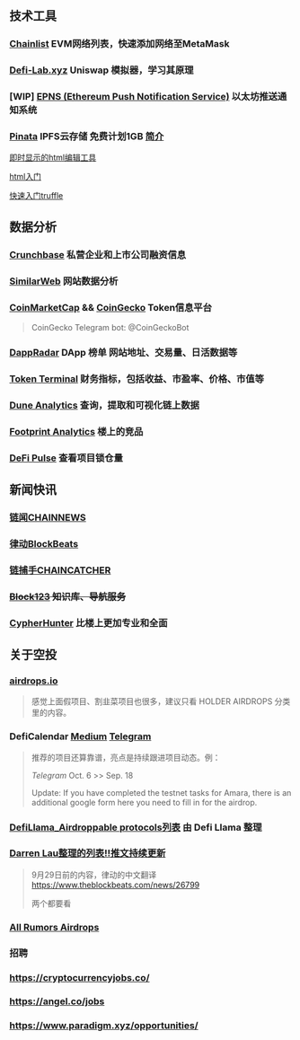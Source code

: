 ## 技术工具

### [Chainlist](https://chainlist.org/)  EVM网络列表，快速添加网络至MetaMask

### [Defi-Lab.xyz](https://defi-lab.xyz/) Uniswap 模拟器，学习其原理

### [WIP] [EPNS (Ethereum Push Notification Service)](https://epns.io/)  以太坊推送通知系统

### [Pinata](https://www.pinata.cloud/) IPFS云存储 免费计划1GB [简介](https://zhuanlan.zhihu.com/p/136925784)

[即时显示的html编辑工具](https://www.runoob.com/w3cnote/hbuilder-intro.html)

[html入门](https://developer.mozilla.org/zh-CN/docs/Learn/HTML/Introduction_to_HTML)

[快速入门truffle](https://learnblockchain.cn/docs/truffle/quickstart.html)





## 数据分析

### [Crunchbase](https://www.crunchbase.com/) 私营企业和上市公司融资信息

### [SimilarWeb](https://www.similarweb.com/zh/) 网站数据分析

### [CoinMarketCap](https://coinmarketcap.com/) &&  [CoinGecko](https://coingecko.com/) Token信息平台

> CoinGecko Telegram bot: @CoinGeckoBot

### [DappRadar](https://dappradar.com/) DApp 榜单 网站地址、交易量、日活数据等

### [Token Terminal](https://www.tokenterminal.com/) 财务指标，包括收益、市盈率、价格、市值等

### [Dune Analytics](https://dune.xyz/home) 查询，提取和可视化链上数据

### [Footprint Analytics](https://www.footprint.network/)  楼上的竞品

### [DeFi Pulse](https://defipulse.com/) 查看项目锁仓量

## 新闻快讯

### [链闻CHAINNEWS](https://www.chainnews.com/) 

### [律动BlockBeats](https://www.theblockbeats.com/) 

### [链捕手CHAINCATCHER](https://www.chaincatcher.com/)

### ~~[Block123](https://www.block123.com/zh-hans/) 知识库、导航服务~~

### [CypherHunter](https://www.cypherhunter.com/zh-hans/) 比楼上更加专业和全面

## 关于空投

### [airdrops.io](https://airdrops.io/)

> 感觉上面假项目、割韭菜项目也很多，建议只看 HOLDER AIRDROPS 分类里的内容。

### DefiCalendar [Medium](https://medium.com/@CalendarDefi) [Telegram](https://t.me/deficalendar) 

> 推荐的项目还算靠谱，亮点是持续跟进项目动态。例：
>
> *Telegram* Oct. 6 >> Sep. 18
>
> Update: If you have completed the testnet tasks for Amara, there is an additional google form here you need to fill in for the airdrop.

### [DefiLlama_Airdroppable protocols列表](https://defillama.com/airdrops) 由 Defi Llama 整理

### [Darren Lau整理的列表!!推文持续更新](https://twitter.com/Darrenlautf/status/1442836788939083777)

> 9月29日前的内容，律动的中文翻译 https://www.theblockbeats.com/news/26799
>
> 两个都要看

### [All Rumors Airdrops](https://sourceful.us/doc/1016/all-rumors-airdrops)

### 招聘

### https://cryptocurrencyjobs.co/

### https://angel.co/jobs

### https://www.paradigm.xyz/opportunities/



